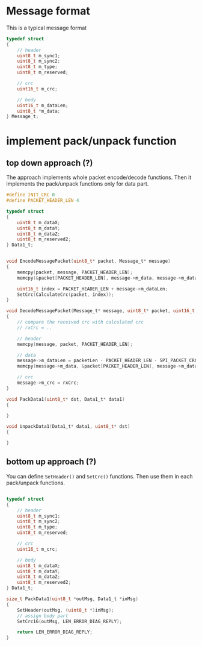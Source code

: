 # Message format

This is a typical message format
```c
typedef struct
{
    // header
    uint8_t m_sync1;
    uint8_t m_sync2;
    uint8_t m_type;
    uint8_t m_reserved;

    // crc
    uint16_t m_crc;

    // body
    uint16_t m_dataLen;
    uint8_t *m_data;
} Message_t;
```

# implement pack/unpack function

## top down approach (?)
The approach implements whole packet encode/decode functions.
Then it implements the pack/unpack functions only for data part.

```c
#define INIT_CRC 0
#define PACKET_HEADER_LEN 4

typedef struct
{
    uint8_t m_dataX;
    uint8_t m_dataY;
    uint8_t m_dataZ;
    uint8_t m_reserved2;
} Data1_t;


void EncodeMessagePacket(uint8_t* packet, Message_t* message)
{
    memcpy(packet, message, PACKET_HEADER_LEN);
    memcpy(&packet[PACKET_HEADER_LEN], message->m_data, message->m_dataLen);

    uint16_t index = PACKET_HEADER_LEN + message->m_dataLen;
    SetCrc(CalculateCrc(packet, index));
}

void DecodeMessagePacket(Message_t* message, uint8_t* packet, uint16_t packetLen)
{
    // compare the received crc with calculated crc
    // rxCrc = ..

    // header
    memcpy(message, packet, PACKET_HEADER_LEN);

    // data
    message->m_dataLen = packetLen - PACKET_HEADER_LEN - SPI_PACKET_CRC_LEN;
    memcpy(message->m_data, &packet[PACKET_HEADER_LEN], message->m_dataLen);

    // crc
    message->m_crc = rxCrc;
}

void PackData1(uint8_t* dst, Data1_t* data1)
{

}

void UnpackData1(Data1_t* data1, uint8_t* dst)
{

}
```

## bottom up approach (?)
You can define `SetHeader()` and `SetCrc()` functions.
Then use them in each pack/unpack functions.



```c

typedef struct
{
    // header
    uint8_t m_sync1;
    uint8_t m_sync2;
    uint8_t m_type;
    uint8_t m_reserved;

    // crc
    uint16_t m_crc;

    // body
    uint8_t m_dataX;
    uint8_t m_dataY;
    uint8_t m_dataZ;
    uint8_t m_reserved2;
} Data1_t;

size_t PackData1(uint8_t *outMsg, Data1_t *inMsg)
{
    SetHeader(outMsg, (uint8_t *)inMsg);
    // assign body part
    SetCrc16(outMsg, LEN_ERROR_DIAG_REPLY);

    return LEN_ERROR_DIAG_REPLY;
}
```

